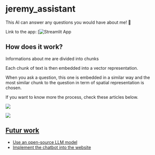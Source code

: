 # jeremy_assistant
This AI can answer any questions you would have about me! 👋

Link to the app: [![Streamlit App](https://personal-chatbot.streamlit.app/)

## How does it work?
Informations about me are divided into chunks

Each chunk of text is then embedded into a vector representation. 

When you ask a question, this one is embedded in a similar way and the most similar chunk to the question in term of spatial representation is chosen. 

If you want to know more the process, check these articles below.

<a target="_blank" href="https://github-readme-medium-recent-article.vercel.app/medium/@jeremyarancio/create-your-document-chatbot-with-gpt-3-and-langchain-8eeb66b98656"><img src="https://github-readme-medium-recent-article.vercel.app/medium/@jeremyarancio/create-your-document-chatbot-with-gpt-3-and-langchain-8eeb66b98656">

<a target="_blank" href="https://github-readme-medium-recent-article.vercel.app/medium/@jeremyarancio/semantic-search-using-sequence-bert-2116dabecfa3"><img src="https://github-readme-medium-recent-article.vercel.app/medium/@jeremyarancio/semantic-search-using-sequence-bert-2116dabecfa3">


## Futur work
* Use an open-source LLM model
* Implement the chatbot into the website
